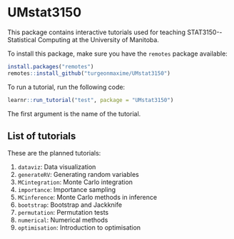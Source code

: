 # UMstat3150

This package contains interactive tutorials used for teaching STAT3150--Statistical Computing at the University of Manitoba.

To install this package, make sure you have the `remotes` package available:

```r
install.packages("remotes")
remotes::install_github("turgeonmaxime/UMstat3150")
```

To run a tutorial, run the following code:

```r
learnr::run_tutorial("test", package = "UMstat3150")
```

The first argument is the name of the tutorial.

## List of tutorials

These are the planned tutorials:

  1. `dataviz`: Data visualization
  2. `generateRV`: Generating random variables
  3. `MCintegration`: Monte Carlo integration
  4. `importance`: Importance sampling
  5. `MCinference`: Monte Carlo methods in inference
  6. `bootstrap`: Bootstrap and Jackknife
  7. `permutation`: Permutation tests
  8. `numerical`: Numerical methods
  9. `optimisation`: Introduction to optimisation
